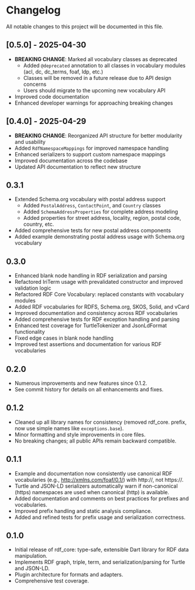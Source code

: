 # Changelog

All notable changes to this project will be documented in this file.

## [0.5.0] - 2025-04-30

- **BREAKING CHANGE**: Marked all vocabulary classes as deprecated
  - Added `@deprecated` annotation to all classes in vocabulary modules (acl, dc, dc_terms, foaf, ldp, etc.)
  - Classes will be removed in a future release due to API design concerns
  - Users should migrate to the upcoming new vocabulary API
- Improved code documentation
- Enhanced developer warnings for approaching breaking changes

## [0.4.0] - 2025-04-29

- **BREAKING CHANGE**: Reorganized API structure for better modularity and usability
- Added `RdfNamespaceMappings` for improved namespace handling
- Enhanced serializers to support custom namespace mappings
- Improved documentation across the codebase
- Updated API documentation to reflect new structure

## 0.3.1

- Extended Schema.org vocabulary with postal address support
  - Added `PostalAddress`, `ContactPoint`, and `Country` classes
  - Added `SchemaAddressProperties` for complete address modeling
  - Added properties for street address, locality, region, postal code, country, etc.
- Added comprehensive tests for new postal address components
- Added example demonstrating postal address usage with Schema.org vocabulary

## 0.3.0

- Enhanced blank node handling in RDF serialization and parsing
- Refactored IriTerm usage with prevalidated constructor and improved validation logic
- Refactored RDF Core Vocabulary: replaced constants with vocabulary modules
- Added RDF vocabularies for RDFS, Schema.org, SKOS, Solid, and vCard
- Improved documentation and consistency across RDF vocabularies
- Added comprehensive tests for RDF exception handling and parsing
- Enhanced test coverage for TurtleTokenizer and JsonLdFormat functionality
- Fixed edge cases in blank node handling
- Improved test assertions and documentation for various RDF vocabularies

## 0.2.0

- Numerous improvements and new features since 0.1.2.
- See commit history for details on all enhancements and fixes.

## 0.1.2

- Cleaned up all library names for consistency (removed rdf_core. prefix, now use simple names like `exceptions.base`).
- Minor formatting and style improvements in core files.
- No breaking changes; all public APIs remain backward compatible.

## 0.1.1

- Example and documentation now consistently use canonical RDF vocabularies (e.g., http://xmlns.com/foaf/0.1/) with http://, not https://.
- Turtle and JSON-LD serializers automatically warn if non-canonical (https) namespaces are used when canonical (http) is available.
- Added documentation and comments on best practices for prefixes and vocabularies.
- Improved prefix handling and static analysis compliance.
- Added and refined tests for prefix usage and serialization correctness.

## 0.1.0

- Initial release of rdf_core: type-safe, extensible Dart library for RDF data manipulation.
- Implements RDF graph, triple, term, and serialization/parsing for Turtle and JSON-LD.
- Plugin architecture for formats and adapters.
- Comprehensive test coverage.
